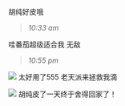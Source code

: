 胡纯好皮哦 
<!--more-->

>*10:33 am*

哇番茄超级适合我
无敌

>*10:55 pm*

![](https://ws1.sinaimg.cn/large/0068SXX6ly1fnt96g1tenj30rx0gcq4y.jpg)
太好用了555
老天派来拯救我滴

![](https://ws1.sinaimg.cn/large/0068SXX6ly1fnvhddjzpxj30kc04caa6.jpg)
胡纯皮了一天终于舍得回家了！